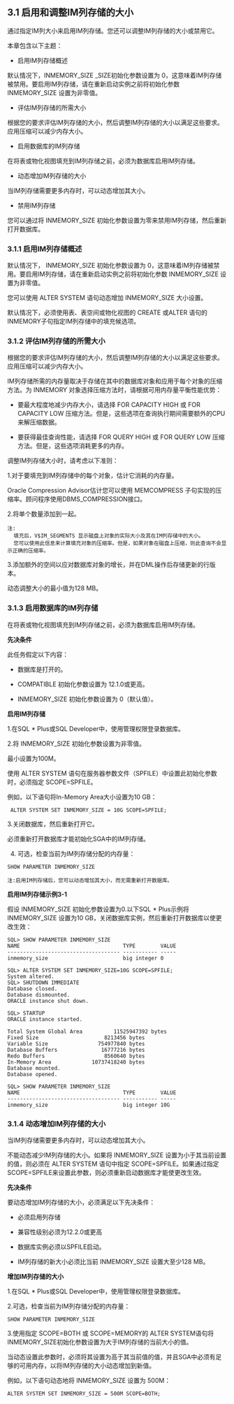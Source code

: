 ## 3.1 启用和调整IM列存储的大小
通过指定IM列大小来启用IM列存储。您还可以调整IM列存储的大小或禁用它。

本章包含以下主题：

  * 启用IM列存储概述

  默认情况下，INMEMORY_SIZE  _SIZE初始化参数设置为 0，这意味着IM列存储被禁用。要启用IM列存储，请在重新启动实例之前将初始化参数 INMEMORY_SIZE 设置为非零值。

  * 评估IM列存储的所需大小

  根据您的要求评估IM列存储的大小，然后调整IM列存储的大小以满足这些要求。应用压缩可以减少内存大小。

  * 启用数据库的IM列存储

  在将表或物化视图填充到IM列存储之前，必须为数据库启用IM列存储。

  * 动态增加IM列存储的大小

  当IM列存储需要更多内存时，可以动态增加其大小。

  * 禁用IM列存储

  您可以通过将 INMEMORY_SIZE 初始化参数设置为零来禁用IM列存储，然后重新打开数据库。

### 3.1.1 启用IM列存储概述

  默认情况下， INMEMORY_SIZE 初始化参数设置为 0，这意味着IM列存储被禁用。要启用IM列存储，请在重新启动实例之前将初始化参数 INMEMORY_SIZE 设置为非零值。

  您可以使用 ALTER SYSTEM 语句动态增加 INMEMORY_SIZE 大小设置。

  默认情况下，必须使用表、表空间或物化视图的 CREATE 或ALTER 语句的 INMEMORY子句指定IM列存储中的填充候选项。

### 3.1.2 评估IM列存储的所需大小

  根据您的要求评估IM列存储的大小，然后调整IM列存储的大小以满足这些要求。应用压缩可以减少内存大小。

  IM列存储所需的内存量取决于存储在其中的数据库对象和应用于每个对象的压缩方法。为 INMEMORY 对象选择压缩方法时，请根据可用内存量平衡性能优势：

  * 要最大程度地减少内存大小，请选择 FOR CAPACITY HIGH 或 FOR CAPACITY LOW 压缩方法。但是，这些选项在查询执行期间需要额外的CPU来解压缩数据。

  * 要获得最佳查询性能，请选择 FOR QUERY HIGH 或 FOR QUERY LOW 压缩方法。但是，这些选项消耗更多的内存。

  调整IM列存储大小时，请考虑以下准则：

  1.对于要填充到IM列存储中的每个对象，估计它消耗的内存量。

  Oracle Compression Advisor估计您可以使用 MEMCOMPRESS 子句实现的压缩率。顾问程序使用DBMS_COMPRESSION接口。

  2.将单个数量添加到一起。

  ```
  注:
    填充后，V$IM_SEGMENTS 显示磁盘上对象的实际大小及其在IM列存储中的大小。
    您可以使用此信息来计算填充对象的压缩率。但是，如果对象在磁盘上压缩，则此查询不会显示正确的压缩率。
  ```

  3.添加额外的空间以应对数据库对象的增长，并在DML操作后存储更新的行版本。

  动态调整大小的最小值为128 MB。

### 3.1.3 启用数据库的IM列存储

  在将表或物化视图填充到IM列存储之前，必须为数据库启用IM列存储。

  **先决条件**

  此任务假定以下内容：

  * 数据库是打开的。

  * COMPATIBLE 初始化参数设置为 12.1.0或更高。

  * INMEMORY_SIZE 初始化参数设置为 0（默认值）。

  **启用IM列存储**

  1.在SQL * Plus或SQL Developer中，使用管理权限登录数据库。

  2.将  INMEMORY_SIZE 初始化参数设置为非零值。

  最小设置为100M。
  

  使用 ALTER SYSTEM 语句在服务器参数文件（SPFILE）中设置此初始化参数时，必须指定 SCOPE=SPFILE。

  例如，以下语句将In-Memory Area大小设置为10 GB：
  
  ```
   ALTER SYSTEM SET INMEMORY_SIZE = 10G SCOPE=SPFILE;
  ```

  3.关闭数据库，然后重新打开它。

  必须重新打开数据库才能初始化SGA中的IM列存储。

  4. 可选，检查当前为IM列存储分配的内存量：
  
  ```
  SHOW PARAMETER INMEMORY_SIZE
  ```

  ```
  注:启用IM列存储后，您可以动态增加其大小，而无需重新打开数据库。
  ```

  **启用IM列存储示例3-1**

  假设 INMEMORY_SIZE 初始化参数设置为0.以下SQL * Plus示例将 INMEMORY_SIZE 设置为10 GB，关闭数据库实例，然后重新打开数据库以使更改生效：

```
SQL> SHOW PARAMETER INMEMORY_SIZE
NAME                                 TYPE        VALUE
------------------------------------ ----------- -----
inmemory_size                        big integer 0
 
SQL> ALTER SYSTEM SET INMEMORY_SIZE=10G SCOPE=SPFILE;
System altered.
SQL> SHUTDOWN IMMEDIATE
Database closed.
Database dismounted.
ORACLE instance shut down.
 
SQL> STARTUP
ORACLE instance started.
 
Total System Global Area          11525947392 bytes
Fixed Size                     8213456 bytes
Variable Size                754977840 bytes
Database Buffers              16777216 bytes
Redo Buffers                   8560640 bytes
In-Memory Area             10737418240 bytes
Database mounted.
Database opened.
 
SQL> SHOW PARAMETER INMEMORY_SIZE
NAME                                 TYPE        VALUE
------------------------------------ ----------- -----
inmemory_size                        big integer 10G
```

### 3.1.4 动态增加IM列存储的大小

  当IM列存储需要更多内存时，可以动态增加其大小。

  不能动态减少IM列存储的大小。如果将 INMEMORY_SIZE 设置为小于其当前设置的值，则必须在 ALTER SYSTEM 语句中指定 SCOPE=SPFILE。如果通过指定 SCOPE=SPFILE来设置此参数，则必须重新启动数据库才能使更改生效。

  **先决条件**

  要动态增加IM列存储的大小，必须满足以下先决条件：

  * 必须启用列存储

  * 兼容性级别必须为12.2.0或更高

  * 数据库实例必须以SPFILE启动。

  * IM列存储的新大小必须比当前 INMEMORY_SIZE 设置大至少128 MB。
  
  **增加IM列存储的大小**

  1.在SQL * Plus或SQL Developer中，使用管理权限登录数据库。

  2.可选，检查当前为IM列存储分配的内存量：

  ```
  SHOW PARAMETER INMEMORY_SIZE
  ```

  3.使用指定 SCOPE=BOTH 或 SCOPE=MEMORY的 ALTER SYSTEM语句将INMEMORY_SIZE初始化参数设置为大于IM列存储的当前大小的值。

  当动态设置此参数时，必须将其设置为高于其当前值的值，并且SGA中必须有足够的可用内存，以将IM列存储的大小动态增加到新值。

  例如，以下语句动态地将 INMEMORY_SIZE 设置为 500M：

  ```
  ALTER SYSTEM SET INMEMORY_SIZE = 500M SCOPE=BOTH;
  ```
